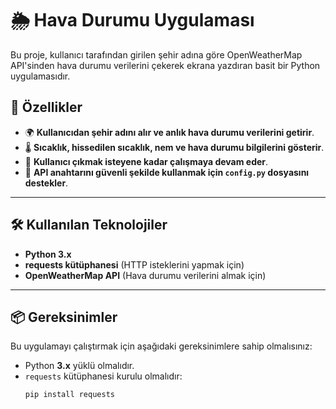 # 🌦️ Hava Durumu Uygulaması

Bu proje, kullanıcı tarafından girilen şehir adına göre OpenWeatherMap API'sinden hava durumu verilerini çekerek ekrana yazdıran basit bir Python uygulamasıdır.

## 📌 Özellikler

- 🌍 **Kullanıcıdan şehir adını alır ve anlık hava durumu verilerini getirir**.
- 🌡️ **Sıcaklık, hissedilen sıcaklık, nem ve hava durumu bilgilerini gösterir**.
- 🔁 **Kullanıcı çıkmak isteyene kadar çalışmaya devam eder**.
- 🔑 **API anahtarını güvenli şekilde kullanmak için `config.py` dosyasını destekler**.

---

## 🛠️ Kullanılan Teknolojiler

- **Python 3.x**
- **requests kütüphanesi** (HTTP isteklerini yapmak için)
- **OpenWeatherMap API** (Hava durumu verilerini almak için)

---

## 📦 Gereksinimler

Bu uygulamayı çalıştırmak için aşağıdaki gereksinimlere sahip olmalısınız:

- Python **3.x** yüklü olmalıdır.
- `requests` kütüphanesi kurulu olmalıdır:
  ```sh
  pip install requests
  ```
